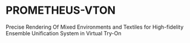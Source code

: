 # PROMETHEUS-VTON
Precise Rendering Of Mixed Environments and Textiles for High-fidelity Ensemble Unification System in Virtual Try-On 
